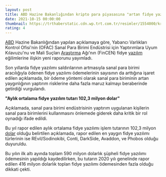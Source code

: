 ```yaml
--- 
layout: post
title: ABD Hazine Bakanlığından kripto para piyasasına "artan fidye yazılımı" uyarısı
date: 2021-10-15 00:00:00
thumbnail: https://trthaberstatic.cdn.wp.trt.com.tr/resimler/1554000/kripto-para-depo-1554008.jpg
rating: 4
---
```

<p>
	<a href="https://www.trthaber.com/etiket/abd/" target="_blank">ABD</a> Hazine Bakanlığından yapılan açıklamaya göre, Yabancı Varlıkları Kontrol Ofisi'nin (OFAC) Sanal Para Birimi Endüstrisi için Yaptırımlara Uyum Kılavuzu'nu ve Mali Suçları <a href="https://www.trthaber.com/etiket/arastirma/" target="_blank">Araştırma</a> Ağı'nın (FinCEN) fidye <a href="https://www.trthaber.com/etiket/yazilim/" target="_blank">yazılım</a> eğilimlerine ilişkin yeni raporunu yayımladı.</p>
<p>
	Son yıllarda fidye yazılımı saldırılarının artmasıyla sanal para birimi aracılığıyla ödenen fidye yazılımı ödemelerinin sayısının da arttığına işaret edilen açıklamada, bir ödeme yöntemi olarak sanal para biriminin artan yaygınlığının yaptırım risklerine daha fazla maruz kalmayı beraberinde getirdiği vurgulandı.</p>
<p>
	<strong>"Aylık ortalama fidye yazılım tutarı 102,3 milyon dolar"</strong></p>
<p>
	Açıklamada, sanal para birimi endüstrisinin yaptırım uygulanan kişilerin sanal para birimlerini kullanmasını önlemede giderek daha kritik bir rol oynadığı ifade edildi.</p>
<p>
	Bu yıl rapor edilen aylık ortalama fidye yazılımı işlem tutarının 102,3 milyon <a href="https://www.trthaber.com/etiket/dolar/" target="_blank">dolar</a> olduğu belirtilen açıklamada, rapor edilen en yaygın fidye yazılımı türlerinin ise REvil/Sodinokibi, Conti, DarkSide, Avaddon, ve Phobos olduğu duyuruldu.</p>
<p>
	Bu yılın ilk altı ayında toplam 590 milyon dolarlık şüpheli fidye yazılımı ödemesinin yapıldığı kaydedilirken, bu tutarın 2020 yılı genelinde rapor edilen 416 milyon dolarlık toplan fidye yazılımı ödemesinden fazla olduğu dikkati çekti.</p>